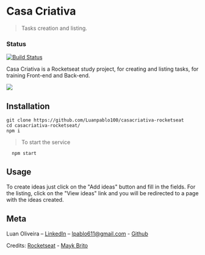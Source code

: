 # Casa Criativa
> Tasks creation and listing.

### Status

[![Build Status](https://travis-ci.com/Luanpablo100/casacriativa-rocketseat.svg?branch=master)](https://travis-ci.com/Luanpablo100/casacriativa-rocketseat)

Casa Criativa is a Rocketseat study project, for creating and listing tasks, for training Front-end and Back-end.

![](https://cnt-05.content-na.drive.amazonaws.com/cdproxy/templink/lZDNpLkOBNwk1zm0zBkVisQJBRbmt5JcBukJ8DPGYl8eJxFPc?viewBox=1371%2C673)

## Installation

```
git clone https://github.com/Luanpablo100/casacriativa-rocketseat
cd casacriativa-rocketseat/
npm i
```
> To start the service
```
  npm start
```
## Usage

To create ideas just click on the "Add ideas" button and fill in the fields.
For the listing, click on the "View ideas" link and you will be redirected to a page with the ideas created.

## Meta
Luan Oliveira – [LinkedIn](https://www.linkedin.com/in/luan-oliveira-713159198/) – lpablo611@gmail.com - [Github](https://github.com/Luanpablo100)

Credits: [Rocketseat](https://rocketseat.com.br/) - [Mayk Brito](https://github.com/maykbrito)
